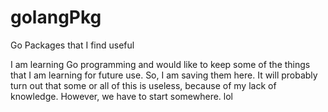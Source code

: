 # golangPkg
Go Packages that I find useful

I am learning Go programming and would like to keep some of the things that I am learning for future use.  So, I am saving them here.  It will probably turn out that some or all of this is useless, because of my lack of knowledge.  However, we have to start somewhere. lol


